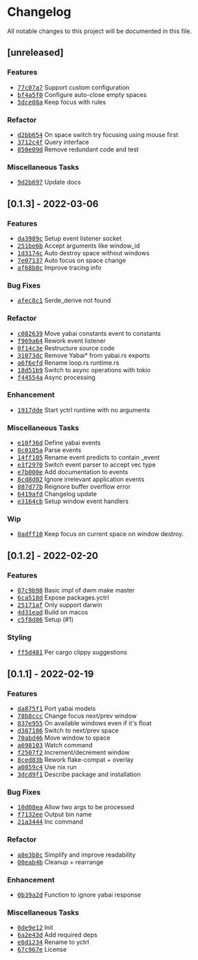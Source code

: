 # Changelog
All notable changes to this project will be documented in this file.

## [unreleased]

### <!-- 0 -->Features

- <a href="https://github.com/tami5/yctrl/commit/77c07a77550bbec9d7554d1b8430f9b573c6cc66"><tt>77c07a7</tt></a> Support custom configuration
- <a href="https://github.com/tami5/yctrl/commit/bf4a5f06cc02018c0d896ccabdf1df90e157c116"><tt>bf4a5f0</tt></a> Configure auto-close empty spaces
- <a href="https://github.com/tami5/yctrl/commit/5dce08a4b3b92d5ff30d4b76d95a2032d5e2bc1e"><tt>5dce08a</tt></a> Keep focus with rules

### <!-- 2 -->Refactor

- <a href="https://github.com/tami5/yctrl/commit/d2bb654d88b9960ca8a9399fcc18f5dbc62e8e5e"><tt>d2bb654</tt></a> On space switch try focusing using mouse first
- <a href="https://github.com/tami5/yctrl/commit/3712c4ffba4561b65d37da76da8e1b99712a2126"><tt>3712c4f</tt></a> Query interface
- <a href="https://github.com/tami5/yctrl/commit/850e09d5d4cadcc91866d4112c462ce2a6a70621"><tt>850e09d</tt></a> Remove redundant code and test

### Miscellaneous Tasks

- <a href="https://github.com/tami5/yctrl/commit/9d2b697221e7d62de12d8c8c6cd25028e226b1fb"><tt>9d2b697</tt></a> Update docs

## [0.1.3] - 2022-03-06

### <!-- 0 -->Features

- <a href="https://github.com/tami5/yctrl/commit/da3989c1c036bf9de22b86edbcc35f53440bbd72"><tt>da3989c</tt></a> Setup event listener socket
- <a href="https://github.com/tami5/yctrl/commit/251be6b8e0589a9fac5eeed872e44be2e92941cd"><tt>251be6b</tt></a> Accept arguments like window_id
- <a href="https://github.com/tami5/yctrl/commit/1d3174c52d172ecd7dbda87173c068b1399efc7b"><tt>1d3174c</tt></a> Auto destroy space without windows
- <a href="https://github.com/tami5/yctrl/commit/7e0713788433ebca073bd4fc1881065347fa7fae"><tt>7e07137</tt></a> Auto focus on space change
- <a href="https://github.com/tami5/yctrl/commit/af68b8c7cb88915c8d30ab451b46b717bfdd4042"><tt>af68b8c</tt></a> Improve tracing info

### <!-- 1 -->Bug Fixes

- <a href="https://github.com/tami5/yctrl/commit/afec8c131e04e3dd5d9c77392080e92f1b43fb95"><tt>afec8c1</tt></a> Serde_derive not found

### <!-- 2 -->Refactor

- <a href="https://github.com/tami5/yctrl/commit/c082639b58fa564ae9edbd5b13a7cd9a92deb93c"><tt>c082639</tt></a> Move yabai constants event to constants
- <a href="https://github.com/tami5/yctrl/commit/f969a64f68fad751e29ef0adf5c2ad4bf30b25fd"><tt>f969a64</tt></a> Rework event listener
- <a href="https://github.com/tami5/yctrl/commit/0f14c3ed36bbe4e464d9dc9e0df3ec0075e6a1a4"><tt>0f14c3e</tt></a> Restructure source code
- <a href="https://github.com/tami5/yctrl/commit/31073dcd1e76c04ca08224f09c1d696d248fbf12"><tt>31073dc</tt></a> Remove Yabai* from yabai.rs exports
- <a href="https://github.com/tami5/yctrl/commit/a6f6efd7c32cc5664d215fa4b610d2c972df127c"><tt>a6f6efd</tt></a> Rename loop.rs runtime.rs
- <a href="https://github.com/tami5/yctrl/commit/18d51b92b929f8c9cd5dd5538a95f30767fd34f6"><tt>18d51b9</tt></a> Switch to async operations with tokio
- <a href="https://github.com/tami5/yctrl/commit/f44554a98c3ac42bb0f74b202f14c9a660c92868"><tt>f44554a</tt></a> Async processing

### <!-- 3 -->Enhancement

- <a href="https://github.com/tami5/yctrl/commit/1917ddec9431dd867ca9bc7dbae1f7e0e2151fc5"><tt>1917dde</tt></a> Start yctrl runtime with no arguments

### Miscellaneous Tasks

- <a href="https://github.com/tami5/yctrl/commit/e10f36d75f6b1f9d738175b87bdbb3503ee2b6d8"><tt>e10f36d</tt></a> Define yabai events
- <a href="https://github.com/tami5/yctrl/commit/8c0105ad7c26ff01614c7c2f2091e967da2a122d"><tt>8c0105a</tt></a> Parse events
- <a href="https://github.com/tami5/yctrl/commit/14ff105ad5e3d53ec9697acece9141ab7a052a82"><tt>14ff105</tt></a> Rename event predicts to contain _event
- <a href="https://github.com/tami5/yctrl/commit/e3f2970fa9bb73aa05d1f4383929080b85ff935e"><tt>e3f2970</tt></a> Switch event parser to accept vec<u8> type
- <a href="https://github.com/tami5/yctrl/commit/e7b000e003d70feea014aa00f613a74c4531c4c3"><tt>e7b000e</tt></a> Add documentation to events
- <a href="https://github.com/tami5/yctrl/commit/8cd8d02892cf148312d8f730721b9c8d988fce19"><tt>8cd8d02</tt></a> Ignore irrelevant application events
- <a href="https://github.com/tami5/yctrl/commit/887d77ba7d21fe9458e497356b74d2174e76dbac"><tt>887d77b</tt></a> Reignore buffer overflow error
- <a href="https://github.com/tami5/yctrl/commit/6419afd7793ab47706df8b68c233e6264332a954"><tt>6419afd</tt></a> Changelog update
- <a href="https://github.com/tami5/yctrl/commit/e3164cb9afb51e4b53a4b513e48786e6d0d8dec2"><tt>e3164cb</tt></a> Setup window event handlers

### Wip

- <a href="https://github.com/tami5/yctrl/commit/0adff102ac6418f6332f2bb2657d9883ebe69d84"><tt>0adff10</tt></a> Keep focus on current space on window destroy.

## [0.1.2] - 2022-02-20

### <!-- 0 -->Features

- <a href="https://github.com/tami5/yctrl/commit/07c9b98d463d12d51f6194d851a3e95f83a2b3aa"><tt>07c9b98</tt></a> Basic impl of dwm make master
- <a href="https://github.com/tami5/yctrl/commit/6ca518d5a9e27e2ac182a445eecb73f198ee5764"><tt>6ca518d</tt></a> Expose packages.yctrl
- <a href="https://github.com/tami5/yctrl/commit/25171afa80f3500f6a0e368dfe8c39e7ee9d3528"><tt>25171af</tt></a> Only support darwin
- <a href="https://github.com/tami5/yctrl/commit/4d31eadb30d0c5c292938d9115fb93a526aa09a1"><tt>4d31ead</tt></a> Build on macos
- <a href="https://github.com/tami5/yctrl/commit/c5f8d868637b567dd0503a04cd1b67a7680d46f8"><tt>c5f8d86</tt></a> Setup (#1)

### Styling

- <a href="https://github.com/tami5/yctrl/commit/ff5d48153a435f77d95dae0933fec10d80b0feac"><tt>ff5d481</tt></a> Per cargo clippy suggestions

## [0.1.1] - 2022-02-19

### <!-- 0 -->Features

- <a href="https://github.com/tami5/yctrl/commit/da875f1dbe276bccd28441c3459edd576674d271"><tt>da875f1</tt></a> Port yabai models
- <a href="https://github.com/tami5/yctrl/commit/78b8cccd80b2a8aa473c9494c24f660beec0f7af"><tt>78b8ccc</tt></a> Change focus next/prev window
- <a href="https://github.com/tami5/yctrl/commit/837e955cdef561ee00db85f31864c70746ce7db6"><tt>837e955</tt></a> On available windows even if it's float
- <a href="https://github.com/tami5/yctrl/commit/d38718654c11be6c05bb774d6fb2906d6afd6109"><tt>d387186</tt></a> Switch to next/prev space
- <a href="https://github.com/tami5/yctrl/commit/70abd46a92e4abe1be227edb5d358954dc8f6de4"><tt>70abd46</tt></a> Move window to space
- <a href="https://github.com/tami5/yctrl/commit/a698103860974ed7eb7b8b13d4a3df24a3f92915"><tt>a698103</tt></a> Watch command
- <a href="https://github.com/tami5/yctrl/commit/f2507f22fa43b89afc4318aeb96a07a2057ed9f3"><tt>f2507f2</tt></a> Increment/decrement window
- <a href="https://github.com/tami5/yctrl/commit/8ced83b807d4d5c2c1b2bbfbeed2305a07495592"><tt>8ced83b</tt></a> Rework flake-compat + overlay
- <a href="https://github.com/tami5/yctrl/commit/a0859c4e64dce0878706c96b018ae4b79e026878"><tt>a0859c4</tt></a> Use nix run
- <a href="https://github.com/tami5/yctrl/commit/3dcd9f1a0cc6df0b6281da95d188c401052b1445"><tt>3dcd9f1</tt></a> Describe package and installation

### <!-- 1 -->Bug Fixes

- <a href="https://github.com/tami5/yctrl/commit/10d08ea4b74dc45812182d51f2b56ed502cf49ab"><tt>10d08ea</tt></a> Allow two args to be processed
- <a href="https://github.com/tami5/yctrl/commit/f7132ee1302d914114e5474bc2669f9e0e0af17a"><tt>f7132ee</tt></a> Output bin name
- <a href="https://github.com/tami5/yctrl/commit/21a3444b700c3451e0669d1aa564e65d34790ac0"><tt>21a3444</tt></a> Inc command

### <!-- 2 -->Refactor

- <a href="https://github.com/tami5/yctrl/commit/a8e3b8c32b3a8c0a17923ee1c21c83cc7983c21b"><tt>a8e3b8c</tt></a> Simplify and improve readability
- <a href="https://github.com/tami5/yctrl/commit/00eab4b558bc89bb6f0d04d94e125c23b1309a27"><tt>00eab4b</tt></a> Cleanup + rearrange

### <!-- 3 -->Enhancement

- <a href="https://github.com/tami5/yctrl/commit/0b39a2d87d72c1fd288081961e9f633c4df101d5"><tt>0b39a2d</tt></a> Function to ignore yabai response

### Miscellaneous Tasks

- <a href="https://github.com/tami5/yctrl/commit/0de9e12bfedad07d8662925f67fded13a7bad82c"><tt>0de9e12</tt></a> Init
- <a href="https://github.com/tami5/yctrl/commit/6a2e43da945d025bd1308ef6030905a94e7a8ca8"><tt>6a2e43d</tt></a> Add required deps
- <a href="https://github.com/tami5/yctrl/commit/e6d123425c59e86e36b4c4bcda090f8c66b34337"><tt>e6d1234</tt></a> Rename to yctrl
- <a href="https://github.com/tami5/yctrl/commit/67c967e9d36fbbe5db554eef37848347f23abab6"><tt>67c967e</tt></a> License

<!-- generated by git-cliff -->
